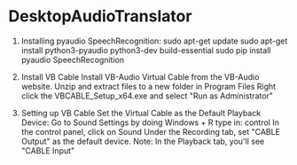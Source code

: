 # DesktopAudioTranslator
1. Installing pyaudio SpeechRecognition:
sudo apt-get update
sudo apt-get install python3-pyaudio python3-dev build-essential
sudo pip install pyaudio SpeechRecognition

2. Install VB Cable
Install VB-Audio Virtual Cable from the VB-Audio website.
Unzip and extract files to a new folder in Program Files
Right click the VBCABLE_Setup_x64.exe and select "Run as Administrator"

3. Setting up VB Cable
Set the Virtual Cable as the Default Playback Device:
Go to Sound Settings by doing
Windows + R
type in: control
In the control panel, click on Sound
Under the Recording tab, set "CABLE Output" as the default device.
Note: In the Playback tab, you'll see "CABLE Input"
